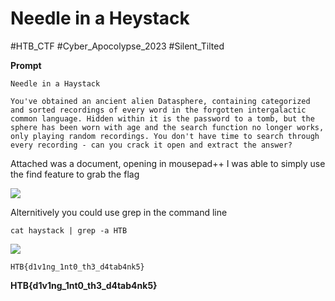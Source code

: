 # Needle in a Heystack
#HTB_CTF #Cyber_Apocolypse_2023
#Silent_Tilted

**Prompt**
```
Needle in a Haystack

You've obtained an ancient alien Datasphere, containing categorized and sorted recordings of every word in the forgotten intergalactic common language. Hidden within it is the password to a tomb, but the sphere has been worn with age and the search function no longer works, only playing random recordings. You don't have time to search through every recording - can you crack it open and extract the answer?

```

Attached was a document, opening in mousepad++ I was able to simply use the find feature to grab the flag

**![](https://lh5.googleusercontent.com/Py6FOBaM5AhZItg22b0gTjMfJBmmrIgXU7kLxV2BHmW3aASD8EZKN1B3z_xwxYF1fnQxDRQDqbf5ZKRukwHf1fNCcrJYm2Z_t8CJyQ5xF9s0bmJEbzLsGiKtCyf6kDViAunNIL7NpRs43z2YPhGbWgw)**

Alternitively you could use grep in the command line
```
cat haystack | grep -a HTB
```

**![](https://lh4.googleusercontent.com/xP3GI0NnnUxEjfinzy5WjglWfF8kslCzDtQoLJl8zvV4VwKNpDNzW6CdCyOQHNg9058oc2e5FxOAzR3w6o68A5-ysQn2tT6e62X-wkL6NXIDrVghchHY6RhXl8PU19ltlyDeT2MTR4vA6RFZ63TCA4w)**

```
HTB{d1v1ng_1nt0_th3_d4tab4nk5}
```

**HTB{d1v1ng_1nt0_th3_d4tab4nk5}**